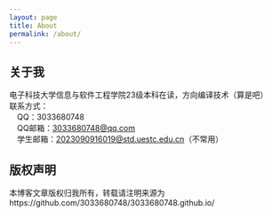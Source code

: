 ```yaml
---
layout: page
title: About
permalink: /about/
---
```


## 关于我

电子科技大学信息与软件工程学院23级本科在读，方向编译技术（算是吧）<br>
联系方式：<br>
    &emsp;QQ：3033680748<br>
    &emsp;QQ邮箱：3033680748@qq.com<br>
    &emsp;学生邮箱：2023090916019@std.uestc.edu.cn（不常用）<br>
## 版权声明

本博客文章版权归我所有，转载请注明来源为https://github.com/3033680748/3033680748.github.io/
